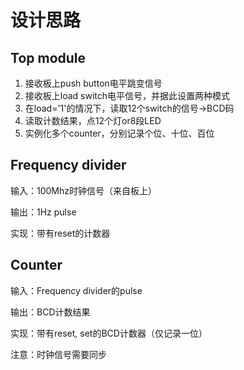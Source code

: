 # 设计思路

## Top module

1. 接收板上push button电平跳变信号
2. 接收板上load switch电平信号，并据此设置两种模式
3. 在load='1'的情况下，读取12个switch的信号->BCD码
4. 读取计数结果，点12个灯or8段LED
5. 实例化多个counter，分别记录个位、十位、百位

## Frequency divider

输入：100Mhz时钟信号（来自板上）

输出：1Hz pulse

实现：带有reset的计数器

## Counter

输入：Frequency divider的pulse

输出：BCD计数结果

实现：带有reset, set的BCD计数器（仅记录一位）





注意：时钟信号需要同步